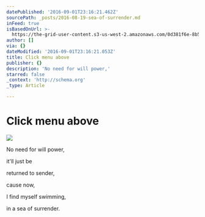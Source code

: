 ```yaml
---
datePublished: '2016-09-01T23:16:21.462Z'
sourcePath: _posts/2016-08-19-sea-of-surrender.md
inFeed: true
isBasedOnUrl: >-
  https://the-grid-user-content.s3-us-west-2.amazonaws.com/0d381f6e-8b5c-4896-a00e-06378c1e8658.jpg
author: []
via: {}
dateModified: '2016-09-01T23:16:21.053Z'
title: Click menu above
publisher: {}
description: 'No need for will power,'
starred: false
_context: 'http://schema.org'
_type: Article

---
```

# Click menu above
![](https://s3-us-west-2.amazonaws.com/the-grid-img/p/48f3f91f9a431e8baba151305ae35b20c2a2e0c6.jpg)

No need for will power,

it'll just be

returned to sender,

cause now,

I find myself swimming,

in a sea of surrender.
